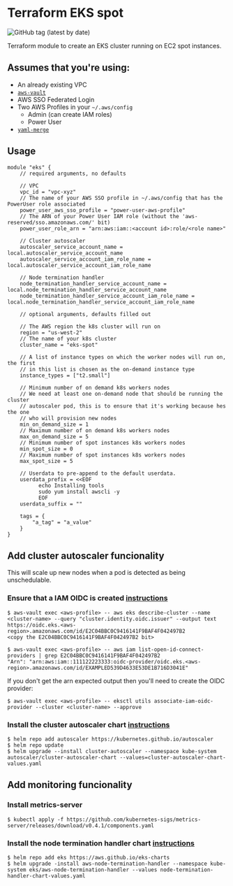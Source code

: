 # Terraform EKS spot

<!-- [![Help Contribute to Open Source](https://www.codetriage.com/terraform-aws-modules/terraform-aws-vpc/badges/users.svg)](https://www.codetriage.com/terraform-aws-modules/terraform-aws-vpc) -->
![GitHub tag (latest by date)](https://img.shields.io/github/v/tag/lrascao/terraform-eks-spot)

Terraform module to create an EKS cluster running on EC2 spot instances.

## Assumes that you're using:

* An already existing VPC
* [`aws-vault`](https://github.com/99designs/aws-vault)
* AWS SSO Federated Login
* Two AWS Profiles in your `~/.aws/config`
    * Admin (can create IAM roles)
    * Power User
* [`yaml-merge`](github.com/alexlafroscia/yaml-merge)

## Usage


```hcl
module "eks" {
    // required arguments, no defaults

    // VPC
    vpc_id = "vpc-xyz"
    // The name of your AWS SSO profile in ~/.aws/config that has the PowerUser role associated
    power_user_aws_sso_profile = "power-user-aws-profile"
    // The ARN of your Power User IAM role (without the 'aws-reserved/sso.amazonaws.com/' bit)
    power_user_role_arn = "arn:aws:iam::<account id>:role/<role name>"

    // Cluster autoscaler
    autoscaler_service_account_name = local.autoscaler_service_account_name
    autoscaler_service_account_iam_role_name = local.autoscaler_service_account_iam_role_name

    // Node termination handler
    node_termination_handler_service_account_name = local.node_termination_handler_service_account_name
    node_termination_handler_service_account_iam_role_name = local.node_termination_handler_service_account_iam_role_name

    // optional arguments, defaults filled out

    // The AWS region the k8s cluster will run on
    region = "us-west-2"
    // The name of your k8s cluster
    cluster_name = "eks-spot"

    // A list of instance types on which the worker nodes will run on, the first
    // in this list is chosen as the on-demand instance type
    instance_types = ["t2.small"]

    // Minimum number of on demand k8s workers nodes
    // We need at least one on-demand node that should be running the cluster
    // autoscaler pod, this is to ensure that it's working because hes the one
    // who will provision new nodes
    min_on_demand_size = 1
    // Maximum number of on demand k8s workers nodes
    max_on_demand_size = 5
    // Minimum number of spot instances k8s workers nodes
    min_spot_size = 0
    // Maximum number of spot instances k8s workers nodes
    max_spot_size = 5

    // Userdata to pre-append to the default userdata.
    userdata_prefix = <<EOF
          echo Installing tools
          sudo yum install awscli -y
          EOF
    userdata_suffix = ""

    tags = {
        "a_tag" = "a_value"
    }
}
```

## Add cluster autoscaler funcionality

This will scale up new nodes when a pod is detected as being unschedulable.

### Ensure that a IAM OIDC is created [instructions](https://docs.aws.amazon.com/eks/latest/userguide/enable-iam-roles-for-service-accounts.html)

```
$ aws-vault exec <aws-profile> -- aws eks describe-cluster --name <cluster-name> --query "cluster.identity.oidc.issuer" --output text
https://oidc.eks.<aws-region>.amazonaws.com/id/E2C04BBC0C9416141F9BAF4F042497B2
<copy the E2C04BBC0C9416141F9BAF4F042497B2 bit>

$ aws-vault exec <aws-profile> -- aws iam list-open-id-connect-providers | grep E2C04BBC0C9416141F9BAF4F042497B2
"Arn": "arn:aws:iam::111122223333:oidc-provider/oidc.eks.<aws-region>.amazonaws.com/id/EXAMPLED539D4633E53DE1B716D3041E"
```

If you don't get the arn expected output then you'll need to create the OIDC provider:

```
$ aws-vault exec <aws-profile> -- eksctl utils associate-iam-oidc-provider --cluster <cluster-name> --approve
```

### Install the cluster autoscaler chart [instructions](https://github.com/terraform-aws-modules/terraform-aws-eks/tree/v14.0.0/examples/irsa)

```
$ helm repo add autoscaler https://kubernetes.github.io/autoscaler
$ helm repo update
$ helm upgrade --install cluster-autoscaler --namespace kube-system autoscaler/cluster-autoscaler-chart --values=cluster-autoscaler-chart-values.yaml
```

## Add monitoring funcionality

### Install metrics-server

```
$ kubectl apply -f https://github.com/kubernetes-sigs/metrics-server/releases/download/v0.4.1/components.yaml
```

### Install the node termination handler chart [instructions](https://github.com/aws/aws-node-termination-handler)

```
$ helm repo add eks https://aws.github.io/eks-charts
$ helm upgrade -install aws-node-termination-handler --namespace kube-system eks/aws-node-termination-handler --values node-termination-handler-chart-values.yaml
```
